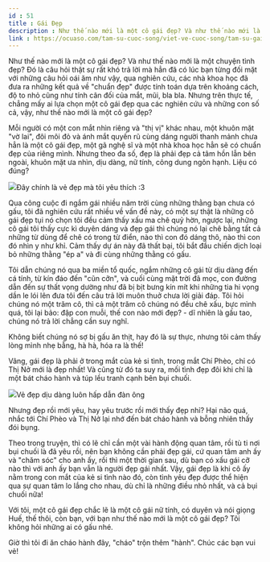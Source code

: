 ```yaml
---
id : 51
title : Gái Đẹp
description : Như thế nào mới là một cô gái đẹp? Và như thế nào mới là một chuyện tình đẹp? Đó là câu hỏi thật sự rất khó trả lời mà hẳn đã có lúc bạn từng đối mặt với những câu hỏi oái ăm như vậy, qua nghiên cứu, các nhà khoa học đã đưa ra những kết quả về "chuẩn đẹp" được tính toán dựa trên khoảng cách, độ to nhỏ cũng như tính cân đối của mắt, mũi, bla bla. Nhưng trên thực tế, chẳng mấy ai lựa chọn một cô gái đẹp qua các nghiên cứu và những con số cả, vậy, như thế nào mới là một cô gái đẹp?
link : https://ocuaso.com/tam-su-cuoc-song/viet-ve-cuoc-song/tam-su-gai-dep.html
---
```


Như thế nào mới là một cô gái đẹp? Và như thế nào mới là một chuyện tình
đẹp? Đó là câu hỏi thật sự rất khó trả lời mà hẳn đã có lúc bạn từng đối
mặt với những câu hỏi oái ăm như vậy, qua nghiên cứu, các nhà khoa học đã
đưa ra những kết quả về "chuẩn đẹp" được tính toán dựa trên khoảng cách,
độ to nhỏ cũng như tính cân đối của mắt, mũi, bla bla. Nhưng trên thực tế,
chẳng mấy ai lựa chọn một cô gái đẹp qua các nghiên cứu và những con số
cả, vậy, như thế nào mới là một cô gái đẹp?

Mỗi người có một con mắt nhìn riêng và "thị vị" khác nhau, một khuôn mặt
"vờ lai", đôi môi đỏ và ánh mắt quyến rũ cùng dáng người thanh mảnh chưa
hẳn là một cô gái đẹp, một gã nghệ sĩ và một nhà khoa học hẳn sẽ có chuẩn
đẹp của riêng mình. Nhưng theo đa số, đẹp là phải đẹp cả tâm hồn lẫn bên
ngoài, khuôn mặt ưa nhìn, dịu dàng, nữ tính, công dung ngôn hạnh. Liệu có
đúng?

![](https://ocuaso.com/wp-content/uploads/2016/03/tam-su-gai-dep.jpg)Đây chính là vẻ đẹp mà tôi yêu thích :3

Qua công cuộc đi ngắm gái nhiều năm trời cùng những thằng bạn chưa có gấu,
tôi đã nghiên cứu rất nhiều về vấn đề này, có một sự thật là những cô gái
đẹp tụi nó chọn tôi đều cảm thấy xấu ma chê quỷ hờn, ngược lại, những cô
gái tôi thấy cực kì duyên dáng và đẹp gái thì chúng nó lại chê bằng tất
cả những từ dùng để chê có trong từ điển, nào thì con đó dáng thô, nào thì
con đó nhìn y như khỉ. Cảm thấy dự án này đã thất bại, tôi bắt đầu chiến
dịch loại bỏ những thằng "ép a" và đi cùng những thằng có gấu.

Tôi dẫn chúng nó qua ba miền tổ quốc, ngắm những cô gái từ dịu dàng đến
cá tính, từ kín đáo đến "cũn cỡn", và cuối cùng mặt trời đã mọc, con đường
dẫn đến sự thất vọng dường như đã bị bịt bưng kín mít khi những tia hi vọng
dần le lói lên đưa tôi đến câu trả lời muôn thuở chưa lời giải đáp. Tôi
hỏi chúng nó một trăm cô, thì cả một trăm cô chúng nó đều chê xấu, bực mình
quá, tôi lại bảo: đập con muỗi, thế con nào mới đẹp? - dĩ nhiên là gấu tao,
chúng nó trả lời chẳng cần suy nghĩ.

Không biết chúng nó sợ bị gấu ăn thịt, hay đó là sự thực, nhưng tôi cảm
thấy lòng mình nhẹ bẫng, hà hà, hóa ra là thế!

Vâng, gái đẹp là phải ở trong mắt của kẻ si tình, trong mắt Chí Phèo, chỉ
có Thị Nở mới là đẹp nhất! Và cũng từ đó ta suy ra, mối tình đẹp đôi khi
chỉ là một bát cháo hành và túp lều tranh cạnh bên bụi chuối.

![](https://ocuaso.com/wp-content/uploads/2016/03/tam-su-gai-dep-2.jpg)Vẻ đẹp dịu dàng luôn hấp dẫn đàn ông

Nhưng đẹp rồi mới yêu, hay yêu trước rồi mới thấy đẹp nhỉ? Hại não quá,
nhắc tới Chí Phèo và Thị Nở lại nhớ đến bát cháo hành và bỗng nhiên thấy
đói bụng.

Theo trong truyện, thì có lẽ chỉ cần một vài hành động quan tâm, rồi tù
ti nơi bụi chuối là đã yêu rồi, nên bạn không cần phải đẹp gái, cứ quan
tâm anh ấy và "chăm sóc" cho anh ấy, rồi thì một thời gian sau, dù bạn có
xấu gái cỡ nào thì với anh ấy bạn vẫn là người đẹp gái nhất. Vậy, gái đẹp
là khi cô ấy nằm trong con mắt của kẻ si tình nào đó, còn tình yêu đẹp được
thể hiện qua sự quan tâm lo lắng cho nhau, dù chỉ là những điều nhỏ nhất,
và cả bụi chuối nữa!

Với tôi, một cô gái đẹp chắc lẽ là một cô gái nữ tính, có duyên và nói giọng
Huế, thế thôi, còn bạn, với bạn như thế nào mới là một cô gái đẹp? Tôi không
hỏi những ai có gấu nhé.

Giờ thì tôi đi ăn cháo hành đây, "cháo" trộn thêm "hành". Chúc các bạn vui
vẻ!